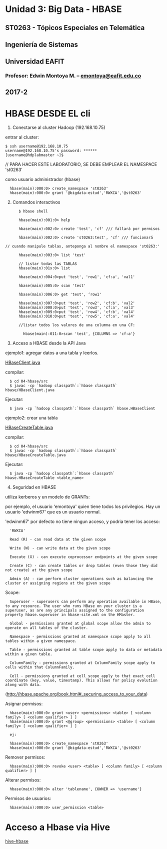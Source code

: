 # Unidad 3: Big Data - HBASE
## ST0263 - Tópicos Especiales en Telemática
## Ingeniería de Sistemas
## Universidad EAFIT
### Profesor: Edwin Montoya M. – emontoya@eafit.edu.co
## 2017-2

# HBASE DESDE EL cli

1. Conectarse al cluster Hadoop (192.168.10.75)

entrar al cluster:

```
$ ssh username@192.168.10.75
username@192.168.10.75's password: ******
[username@hdplabmaster ~]$
```

// PARA HACER ESTE LABORATORIO, SE DEBE EMPLEAR EL NAMESPACE 'st0263'

como usuario administrador (hbase)

      hbase(main):000:0> create_namespace 'st0263'
      hbase(main):000:0> grant '@bigdata-estud','RWXCA','@st0263'

2. Comandos interactivos

```
      $ hbase shell

      hbase(main):001:0> help

      hbase(main):002:0> create 'test', 'cf' /// fallará por permisos

      hbase(main):002:0> create 'st0263:test', 'cf' /// funcionará

// cuando manipule tablas, anteponga al nombre el namespace 'st0263:'      

      hbase(main):003:0> list 'test'

      // listar todas las TABLAS
      hbase(main):01x:0> list

      hbase(main):004:0>put 'test', 'row1', 'cf:a', 'val1'

      hbase(main):005:0> scan 'test'

      hbase(main):006:0> get 'test', ‘row1'

      hbase(main):007:0>put 'test', 'row2', 'cf:b', 'val2'
      hbase(main):008:0>put 'test', 'row3', 'cf:a', 'val3'
      hbase(main):009:0>put 'test', 'row4', 'cf:b', 'val4'
      hbase(main):010:0>put 'test', 'row5', 'cf:a', 'val4'

      //listar todos los valores de una columna en una CF:

        hbase(main):011:0>scan 'test', {COLUMNS => 'cf:a'}
```
3. Acceso a HBASE desde la API Java

ejemplo1: agregar datos a una tabla y leerlos.

[HBaseClient.java](src/hbase/HBaseClient.java)

compilar:

      $ cd 04-hbase/src
      $ javac -cp `hadoop classpath`:`hbase classpath` hbase/HBaseClient.java

Ejecutar:

      $ java -cp `hadoop classpath`:`hbase classpath` hbase.HBaseClient      

ejemplo2: crear una tabla

[HBaseCreateTable.java](src/hbase/HBaseCreateTable.java)

compilar:

      $ cd 04-hbase/src
      $ javac -cp `hadoop classpath`:`hbase classpath` hbase/HBaseCreateTable.java

Ejecutar:

      $ java -cp `hadoop classpath`:`hbase classpath` hbase.HBaseCreateTable <table_name>

4. Seguridad en HBASE

utiliza kerberos y un modelo de GRANTs:

por ejemplo, el usuario 'emontoya' quien tiene todos los privilegios. Hay un usuario 'edwinm67' que es un usuario normal.

'edwinm67' por defecto no tiene ningun acceso, y podria tener los acceso:

      'RWXCA'

      Read (R) - can read data at the given scope

      Write (W) - can write data at the given scope

      Execute (X) - can execute coprocessor endpoints at the given scope

      Create (C) - can create tables or drop tables (even those they did not create) at the given scope

      Admin (A) - can perform cluster operations such as balancing the cluster or assigning regions at the given scope

Scope:

      Superuser - superusers can perform any operation available in HBase, to any resource. The user who runs HBase on your cluster is a superuser, as are any principals assigned to the configuration property hbase.superuser in hbase-site.xml on the HMaster.

      Global - permissions granted at global scope allow the admin to operate on all tables of the cluster.

      Namespace - permissions granted at namespace scope apply to all tables within a given namespace.

      Table - permissions granted at table scope apply to data or metadata within a given table.

      ColumnFamily - permissions granted at ColumnFamily scope apply to cells within that ColumnFamily.

      Cell - permissions granted at cell scope apply to that exact cell coordinate (key, value, timestamp). This allows for policy evolution along with data.

(http://hbase.apache.org/book.html#_securing_access_to_your_data)

Asignar permisos:

      hbase(main):000:0> grant <user> <permissions> <table> [ <column family> [ <column qualifier> ] ]
      hbase(main):000:0> grant <@group> <permissions> <table> [ <column family> [ <column qualifier> ] ]

      ej:

      hbase(main):000:0> create_namespace 'st0263'
      hbase(main):000:0> grant '@bigdata-estud','RWXCA','@st0263'

Remover permisos:

      hbase(main):000:0> revoke <user> <table> [ <column family> [ <column qualifier> ] ]

Alterar permisos:

      hbase(main):000:0> alter 'tablename', {OWNER => 'username'}

Permisos de usuarios:

      hbase(main):000:0> user_permission <table>

# Acceso a Hbase via Hive

[hive-hbase](hive-hbase.md)
